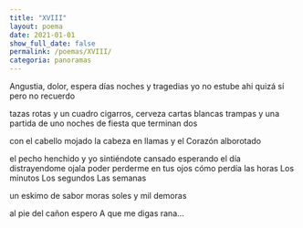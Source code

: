 ```yaml
---
title: "XVIII"
layout: poema
date: 2021-01-01
show_full_date: false
permalink: /poemas/XVIII/
categoria: panoramas
---
```

Angustia, dolor, espera
días noches y tragedias
yo no estube ahi
quizá sí pero no recuerdo

tazas rotas y un cuadro
cigarros, cerveza cartas blancas
trampas y una partida de uno
noches de fiesta que terminan dos

con el cabello mojado
la cabeza en llamas
y el Corazón alborotado

el pecho henchido y yo sintiéndote cansado
esperando el día distrayendome
ojala poder perderme en tus ojos
cómo perdía las horas
Los minutos
Los segundos
Las semanas

un eskimo de sabor moras
soles y mil demoras

al pie del cañon espero
A que me digas rana...
